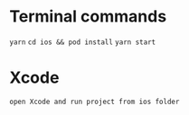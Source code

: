 # Terminal commands

``` yarn ```
``` cd ios && pod install ```
``` yarn start ```

# Xcode

``` open Xcode and run project from ios folder ```